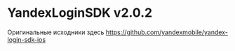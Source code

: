 # YandexLoginSDK v2.0.2

Оригинальные исходники здесь https://github.com/yandexmobile/yandex-login-sdk-ios
